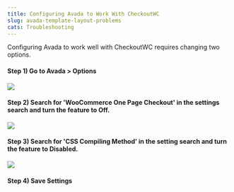 ```yaml
---
title: Configuring Avada to Work With CheckoutWC
slug: avada-template-layout-problems
cats: Troubleshooting
---
```


Configuring Avada to work well with CheckoutWC requires changing two options.

#### Step 1) Go to Avada &gt; Options

![](https://s3.amazonaws.com/helpscout.net/docs/assets/5bdde2822c7d3a01757ac42e/images/60c765d3af164f7b537cdfdd/file-usaYMc7RSA.png)

####  Step 2) Search for 'WooCommerce One Page Checkout' in the settings search and turn the feature to Off.

![](https://s3.amazonaws.com/helpscout.net/docs/assets/5bdde2822c7d3a01757ac42e/images/5cb698cc2c7d3a07c44a1ae1/file-xLZ86BnNAN.png)

#### Step 3) Search for 'CSS Compiling Method' in the setting search and turn the feature to Disabled.

![](https://s3.amazonaws.com/helpscout.net/docs/assets/5bdde2822c7d3a01757ac42e/images/60c765feaf164f7b537cdfdf/file-fx2nqbZTKK.png)

#### Step 4) Save Settings